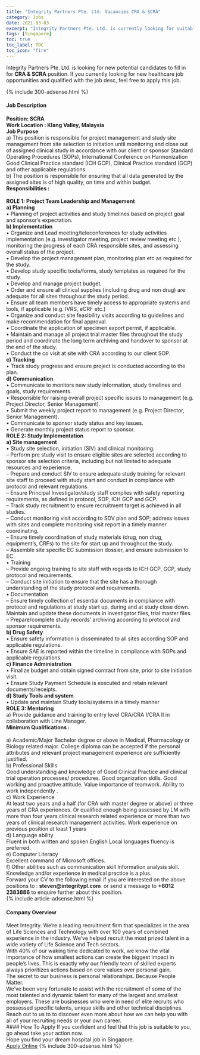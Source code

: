```yaml
---
title: "Integrity Partners Pte. Ltd. Vacancies CRA & SCRA" 
category: Jobs 
date: 2021-03-03 
excerpt: "Integrity Partners Pte. Ltd. is currently looking for suitable person to fill in the CRA & SCRA which positioned at Singapore" 
tags: [Singapore] 
toc: true 
toc_label: TOC 
toc_icon: "fire" 
--- 
```


<p>Integrity Partners Pte. Ltd. is looking for new potential candidates to fill in for <b>CRA & SCRA</b> position. If you currently looking for new healthcare job opportunities and qualified with the job desc, feel free to apply this job.
</p>{% include 300-adsense.html %} 
<div><div><h4>Job Description</h4></div><div><div><span><div><div><strong>Position: SCRA</strong></div><div><strong>Work Location : Klang Valley, Malaysia</strong></div><div><strong>Job Purpose</strong></div><div>a) This position is responsible for project management and study site management from site selection to initiation until monitoring and close out of assigned clinical study in accordance with our client or sponsor Standard Operating Procedures (SOPs), International Conference on Harmonization Good Clinical Practice standard (ICH GCP), Clinical Practice standard (GCP) and other applicable regulations.<br>b) The position is responsible for ensuring that all data generated by the assigned sites is of high quality, on time and within budget.</div><div><strong>Responsibilities :</strong></div><div><br><strong>ROLE 1: Project Team Leadership and Management</strong><br><strong>a) Planning</strong><br>&#8226; Planning of project activities and study timelines based on project goal and sponsor&#8217;s expectation.<br><strong>b) Implementation</strong><br>&#8226; Organize and Lead meeting/teleconferences for study activities implementation (e.g. investigator meeting, project review meeting etc ), monitoring the progress of each CRA responsible sites, and assessing overall status of the project.<br>&#8226; Develop the project management plan, monitoring plan etc as required for the study.<br>&#8226; Develop study specific tools/forms, study templates as required for the study.<br>&#8226; Develop and manage project budget.<br>&#8226; Order and ensure all clinical supplies (including drug and non drug) are adequate for all sites throughout the study period.<br>&#8226; Ensure all team members have timely access to appropriate systems and tools, if applicable (e.g. IVRS, eCRF etc.)<br>&#8226; Organize and conduct site feasibility visits according to guidelines and make recommendation for final approval.<br>&#8226; Coordinate the application of specimen export permit, if applicable.<br>&#8226; Maintain and manage all project trial master files throughout the study period and coordinate the long term archiving and handover to sponsor at the end of the study.<br>&#8226; Conduct the co visit at site with CRA according to our client SOP.<br><strong>c) Tracking</strong><br>&#8226; Track study progress and ensure project is conducted according to the plan.<br><strong>d) Communication</strong><br>&#8226; Communicate to monitors new study information, study timelines and goals, study requirements.<br>&#8226; Responsible for raising overall project specific issues to management (e.g. Project Director, Senior Management).<br>&#8226; Submit the weekly project report to management (e.g. Project Director, Senior Management).<br>&#8226; Communicate to sponsor study status and key issues.<br>&#8226; Generate monthly project status report to sponsor.</div><div><strong>ROLE 2: Study Implementation</strong><br><strong>a) Site management</strong><br>&#8226; Study site selection, initiation (SIV) and clinical monitoring.<br>&#8211; Perform pre study visit to ensure eligible sites are selected according to sponsor site selection criteria, including but not limited to adequate resources and experience.<br>&#8211; Prepare and conduct SIV to ensure adequate study training for relevant site staff to proceed with study start and conduct in compliance with protocol and relevant regulations.<br>&#8211; Ensure Principal Investigator/study staff complies with safety reporting requirements, as defined in protocol, SOP, ICH GCP and GCP.<br>&#8211; Track study recruitment to ensure recruitment target is achieved in all studies.<br>&#8211; Conduct monitoring visit according to SDV plan and SOP; address issues with sites and complete monitoring visit report in a timely manner<br>coordinating.<br>&#8211; Ensure timely coordination of study materials (drug, non drug, equipment&#8217;s, CRFs) to the site for start up and throughout the study.<br>&#8211; Assemble site specific EC submission dossier, and ensure submission to EC.<br>&#8226; Training<br>&#8211; Provide ongoing training to site staff with regards to ICH GCP, GCP, study protocol and requirements.<br>&#8211; Conduct site initiation to ensure that the site has a thorough understanding of the study protocol and requirements.<br>&#8226; Documentation<br>&#8211; Ensure timely collection of essential documents in compliance with protocol and regulations at study start up, during and at study close down. Maintain and update these documents in investigator files, trial master files.<br>&#8211; Prepare/complete study records&#8217; archiving according to protocol and sponsor requirements.<br><strong>b) Drug Safety</strong><br>&#8226; Ensure safety information is disseminated to all sites according SOP and applicable regulations.<br>&#8226; Ensure SAE is reported within the timeline in compliance with SOPs and applicable regulations.<br><strong>c) Finance Administration</strong><br>&#8226; Finalize budget and obtain signed contract from site, prior to site initiation visit.<br>&#8226; Ensure Study Payment Schedule is executed and retain relevant documents/receipts.<br><strong>d) Study Tools and system</strong><br>&#8226; Update and maintain Study tools/systems in a timely manner</div><div><strong>ROLE 3: Mentoring</strong><br>a) Provide guidance and training to entry level CRA/CRA I/CRA II in collaboration with Line Manager.</div><div><strong>Minimum Qualifications :</strong></div><div><br>a) Academic/Major&#160;Bachelor degree or above in Medical, Pharmacology or Biology related major. College diploma can be accepted if the personal attributes and relevant project management experience are sufficiently justified.<br>b) Professional Skills<br>Good understanding and knowledge of Good Clinical Practice and clinical trial operation processes/ procedures. Good organization skills. Good working and proactive attitude. Value importance of teamwork. Ability to work independently .<br>c) Work Experience<br>At least two years and a half (for CRA with master degree or above) or three years of CRA experiences. Or qualified enough being assessed by LM with more than four years clinical research related experience or more than two years of clinical research management activities. Work experience on previous position at least 1 years<br>d) Language ability<br>Fluent in both written and spoken English Local languages fluency is preferred.<br>e) Computer Literacy<br>Excellent command of Microsoft offices.<br>f) Other abilities such as communication skill Information analysis skill. Knowledge and/or experience in medical practice is a plus.</div><div>Forward your CV to the following email if you are interested on the above positions to : <strong>steven@integritypl.com</strong>&#160; or send a message to <strong>+6012 2383886</strong> to enquire further about this position.</div></div></span></div></div></div> 
{% include article-adsense.html %} 
<div><div><h4>Company Overview</h4></div><div><div><span><div><div>Meet Integrity. We&#8217;re a leading recruitment firm that specializes in the area of Life Sciences and Technology with over 100 years of combined experience in the industry. We&#8217;ve helped recruit the most prized talent in a wide variety of Life Science and Tech sectors.<div>With 40% of our waking time dedicated to work, we know the vital importance of how smallest actions can create the biggest impact in people&#8217;s lives. This is exactly why our friendly team of skilled experts always prioritizes actions based on core values over personal gain.</div><div>The secret to our business is personal relationships. Because People Matter.</div><div>We&#8217;ve been very fortunate to assist with the recruitment of some of the most talented and dynamic talent for many of the largest and smallest employers. These are businesses who were in need of elite recruits who possessed specific talents, unique skills and other technical disciplines.</div><div>Reach out to us to to discover even more about how we can help you with all of your recruiting needs or your own career.</div></div></div></span></div></div></div> 
#### How To Apply 
If you confident and feel that this job is suitable to you, go ahead take your action now. <br/> 
Hope you find your dream hospital job in Singapore. <br/> 
<a href="https://www.jobstreet.com.my/en/job/cra-scra-8380816/origin/sg?jobId=jobstreet-sg-job-8380816" class="btn btn--warning" target="_blank" rel="nofollow noopenner">Apply Online</a> 
{% include 300-adsense.html %} 